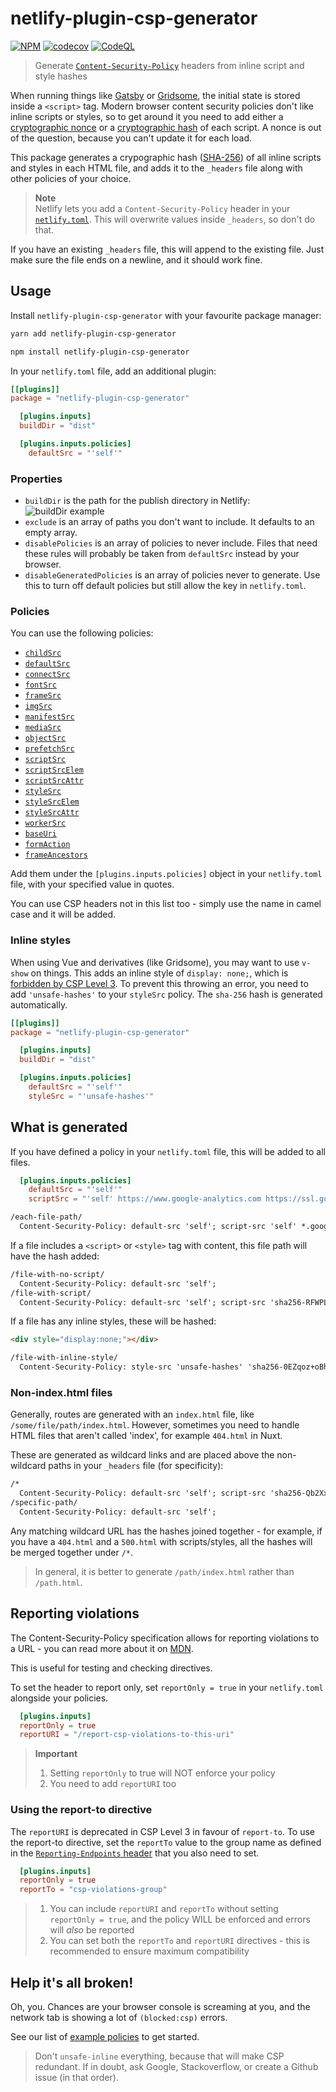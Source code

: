 # netlify-plugin-csp-generator

[![NPM](https://img.shields.io/npm/v/netlify-plugin-csp-generator.svg)](https://www.npmjs.com/package/netlify-plugin-csp-generator)
[![codecov](https://codecov.io/gh/MarcelloTheArcane/netlify-plugin-csp-generator/branch/master/graph/badge.svg)](https://codecov.io/gh/MarcelloTheArcane/netlify-plugin-csp-generator)
[![CodeQL](https://github.com/MarcelloTheArcane/netlify-plugin-csp-generator/workflows/CodeQL/badge.svg)](https://github.com/MarcelloTheArcane/netlify-plugin-csp-generator/actions?query=workflow%3ACodeQL)

> Generate [`Content-Security-Policy`](https://developer.mozilla.org/en-US/docs/Web/HTTP/Headers/Content-Security-Policy) headers from inline script and style hashes

When running things like [Gatsby](https://www.gatsbyjs.com/) or [Gridsome](https://gridsome.org/), the initial state is stored inside a `<script>` tag.
Modern browser content security policies don't like inline scripts or styles, so to get around it you need to add either a [cryptographic nonce](https://en.wikipedia.org/wiki/Cryptographic_nonce) or a [cryptographic hash](https://en.wikipedia.org/wiki/Cryptographic_hash_function) of each script.
A nonce is out of the question, because you can't update it for each load.

This package generates a crypographic hash ([SHA-256](https://en.wikipedia.org/wiki/SHA-2)) of all inline scripts and styles in each HTML file, and adds it to the `_headers` file along with other policies of your choice.

> **Note**  
> Netlify lets you add a `Content-Security-Policy` header in your [`netlify.toml`](https://docs.netlify.com/routing/headers/#syntax-for-the-netlify-configuration-file).  This will overwrite values inside `_headers`, so don't do that.

If you have an existing `_headers` file, this will append to the existing file.  Just make sure the file ends on a newline, and it should work fine.

## Usage

Install `netlify-plugin-csp-generator` with your favourite package manager:

``` bash
yarn add netlify-plugin-csp-generator

npm install netlify-plugin-csp-generator
```

In your `netlify.toml` file, add an additional plugin:

``` toml
[[plugins]]
package = "netlify-plugin-csp-generator"

  [plugins.inputs]
  buildDir = "dist"

  [plugins.inputs.policies]
    defaultSrc = "'self'"
```

### Properties

- `buildDir` is the path for the publish directory in Netlify:
  ![buildDir example](https://docs.netlify.com/images/configure-builds-edit-build-settings-ui.png)
- `exclude` is an array of paths you don't want to include.  It defaults to an empty array.
- `disablePolicies` is an array of policies to never include.  Files that need these rules will probably be taken from `defaultSrc` instead by your browser.
- `disableGeneratedPolicies` is an array of policies never to generate. Use this to turn off default policies but still allow the key in `netlify.toml`.

### Policies

You can use the following policies:

- [`childSrc`](https://developer.mozilla.org/en-US/docs/Web/HTTP/Headers/Content-Security-Policy/child-src)
- [`defaultSrc`](https://developer.mozilla.org/en-US/docs/Web/HTTP/Headers/Content-Security-Policy/default-src)
- [`connectSrc`](https://developer.mozilla.org/en-US/docs/Web/HTTP/Headers/Content-Security-Policy/connect-src)
- [`fontSrc`](https://developer.mozilla.org/en-US/docs/Web/HTTP/Headers/Content-Security-Policy/font-src)
- [`frameSrc`](https://developer.mozilla.org/en-US/docs/Web/HTTP/Headers/Content-Security-Policy/frame-src)
- [`imgSrc`](https://developer.mozilla.org/en-US/docs/Web/HTTP/Headers/Content-Security-Policy/img-src)
- [`manifestSrc`](https://developer.mozilla.org/en-US/docs/Web/HTTP/Headers/Content-Security-Policy/manifest-src)
- [`mediaSrc`](https://developer.mozilla.org/en-US/docs/Web/HTTP/Headers/Content-Security-Policy/media-src)
- [`objectSrc`](https://developer.mozilla.org/en-US/docs/Web/HTTP/Headers/Content-Security-Policy/object-src)
- [`prefetchSrc`](https://developer.mozilla.org/en-US/docs/Web/HTTP/Headers/Content-Security-Policy/prefetch-src)
- [`scriptSrc`](https://developer.mozilla.org/en-US/docs/Web/HTTP/Headers/Content-Security-Policy/script-src)
- [`scriptSrcElem`](https://developer.mozilla.org/en-US/docs/Web/HTTP/Headers/Content-Security-Policy/script-src-elem)
- [`scriptSrcAttr`](https://developer.mozilla.org/en-US/docs/Web/HTTP/Headers/Content-Security-Policy/script-src-attr)
- [`styleSrc`](https://developer.mozilla.org/en-US/docs/Web/HTTP/Headers/Content-Security-Policy/style-src)
- [`styleSrcElem`](https://developer.mozilla.org/en-US/docs/Web/HTTP/Headers/Content-Security-Policy/style-src-elem)
- [`styleSrcAttr`](https://developer.mozilla.org/en-US/docs/Web/HTTP/Headers/Content-Security-Policy/style-src-attr)
- [`workerSrc`](https://developer.mozilla.org/en-US/docs/Web/HTTP/Headers/Content-Security-Policy/worker-src)
- [`baseUri`](https://developer.mozilla.org/en-US/docs/Web/HTTP/Headers/Content-Security-Policy/base-uri)
- [`formAction`](https://developer.mozilla.org/en-US/docs/Web/HTTP/Headers/Content-Security-Policy/form-action)
- [`frameAncestors`](https://developer.mozilla.org/en-US/docs/Web/HTTP/Headers/Content-Security-Policy/frame-ancestors)

Add them under the `[plugins.inputs.policies]` object in your `netlify.toml` file, with your specified value in quotes.

You can use CSP headers not in this list too - simply use the name in camel case and it will be added.

### Inline styles

When using Vue and derivatives (like Gridsome), you may want to use `v-show` on things.  This adds an inline style of `display: none;`, which is [forbidden by CSP Level 3](https://content-security-policy.com/examples/allow-inline-style/).  To prevent this throwing an error, you need to add `'unsafe-hashes'` to your `styleSrc` policy.  The `sha-256` hash is generated automatically.

``` toml
[[plugins]]
package = "netlify-plugin-csp-generator"

  [plugins.inputs]
  buildDir = "dist"

  [plugins.inputs.policies]
    defaultSrc = "'self'"
    styleSrc = "'unsafe-hashes'"
```

## What is generated

If you have defined a policy in your `netlify.toml` file, this will be added to all files.

``` toml
  [plugins.inputs.policies]
    defaultSrc = "'self'"
    scriptSrc = "'self' https://www.google-analytics.com https://ssl.google-analytics.com https://www.googletagmanager.com"
```

``` txt
/each-file-path/
  Content-Security-Policy: default-src 'self'; script-src 'self' *.google-analytics.com;
```

If a file includes a `<script>` or `<style>` tag with content, this file path will have the hash added:

``` txt
/file-with-no-script/
  Content-Security-Policy: default-src 'self';
/file-with-script/
  Content-Security-Policy: default-src 'self'; script-src 'sha256-RFWPLDbv2BY+rCkDzsE+0fr8ylGr2R2faWMhq4lfEQc=';
```

If a file has any inline styles, these will be hashed:

``` html
<div style="display:none;"></div>
```

``` txt
/file-with-inline-style/
  Content-Security-Policy: style-src 'unsafe-hashes' 'sha256-0EZqoz+oBhx7gF4nvY2bSqoGyy4zLjNF+SDQXGp/ZrY='
```

### Non-index.html files

Generally, routes are generated with an `index.html` file, like `/some/file/path/index.html`.  However, sometimes you need to handle HTML files that aren't called 'index', for example `404.html` in Nuxt.

These are generated as wildcard links and are placed above the non-wildcard paths in your `_headers` file (for specificity):

``` txt
/*
  Content-Security-Policy: default-src 'self'; script-src 'sha256-Qb2XxXiF09k6xbk2vTgHvWRed+mgYYGzFqZ6dShQVA0=';
/specific-path/
  Content-Security-Policy: default-src 'self';
```

Any matching wildcard URL has the hashes joined together - for example, if you have a `404.html` and a `500.html` with scripts/styles, all the hashes will be merged together under `/*`.

> In general, it is better to generate `/path/index.html` rather than `/path.html`.

## Reporting violations

The Content-Security-Policy specification allows for reporting violations to a URL - you can read more about it on [MDN](https://developer.mozilla.org/en-US/docs/Web/HTTP/Headers/Content-Security-Policy-Report-Only).

This is useful for testing and checking directives.

To set the header to report only, set `reportOnly = true` in your `netlify.toml` alongside your policies.

```toml
  [plugins.inputs]
  reportOnly = true
  reportURI = "/report-csp-violations-to-this-uri"
```

> **Important**
> 1. Setting `reportOnly` to true will NOT enforce your policy
> 2. You need to add `reportURI` too

### Using the report-to directive

The `reportURI` is deprecated in CSP Level 3 in favour of `report-to`.  To use the report-to directive, set the `reportTo` value to the group name as defined in the [`Reporting-Endpoints` header](https://w3c.github.io/reporting/) that you also need to set.

```toml
  [plugins.inputs]
  reportOnly = true
  reportTo = "csp-violations-group"
```

> 1. You can include `reportURI` and `reportTo` without setting `reportOnly = true`, and the policy WILL be enforced and errors will *also* be reported
> 2. You can set both the `reportTo` and `reportURI` directives - this is recommended to ensure maximum compatibility

## Help it's all broken!

Oh, you.  Chances are your browser console is screaming at you, and the network tab is showing a lot of `(blocked:csp)` errors.

See our list of [example policies](./policies.md) to get started.

> Don't `unsafe-inline` everything, because that will make CSP redundant.  If in doubt, ask Google, Stackoverflow, or create a Github issue (in that order).
